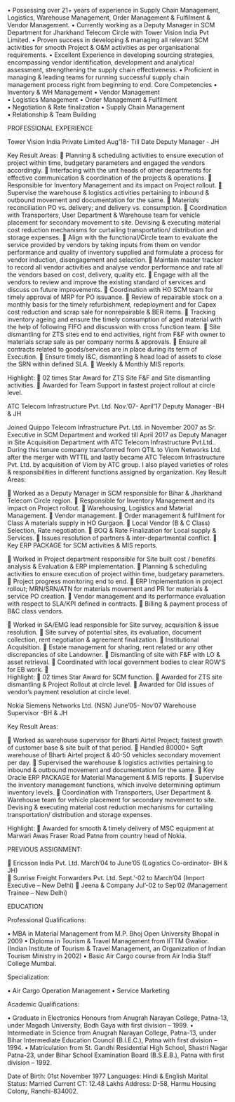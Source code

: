   
  
•	Possessing over 21+ years of experience in Supply Chain Management, Logistics, Warehouse Management, Order Management & Fulfilment & Vendor Management.
•	Currently working as a Deputy Manager in SCM Department for Jharkhand Telecom Circle with Tower Vision India Pvt Limited.
•	Proven success in developing & managing all relevant SCM activities for smooth Project & O&M activities as per organisational requirements.
•	Excellent Experience in developing sourcing strategies, encompassing vendor identification, development and analytical assessment, strengthening the supply chain effectiveness.
•	Proficient in managing & leading teams for running successful supply chain management process right from beginning to end.
Core Competencies 
•	Inventory & WH Management 
•	Vendor Management   
•	Logistics Management 
•	Order Management & Fulfilment   
•	Negotiation & Rate finalization
•	Supply Chain Management          
•	Relationship & Team Building

PROFESSIONAL EXPERIENCE

Tower Vision India Private Limited 						 Aug’18- Till Date
Deputy Manager - JH
 
Key Result Areas:
	Planning & scheduling activities to ensure execution of project within time, budgetary parameters and engaged the vendors accordingly.
	Interfacing with the unit heads of other departments for effective communication & coordination of the projects & operations.
	Responsible for Inventory Management and its impact on Project rollout.
	Supervise the warehouse & logistics activities pertaining to inbound & outbound movement and documentation for the same.
	Materials reconciliation PO vs. delivery; and delivery vs. consumption.
	Coordination with Transporters, User Department & Warehouse team for vehicle placement for secondary movement to site. Devising & executing material cost reduction mechanisms for curtailing transportation/ distribution and storage expenses.
	Align with the functional/Circle team to evaluate the service provided by vendors by taking inputs from them on vendor performance and quality of inventory supplied and formulate a process for vendor induction, disengagement and selection.
	Maintain master tracker to record all vendor activities and analyse vendor performance and rate all the vendors based on cost, delivery, quality etc.
	Engage with all the vendors to review and improve the existing standard of services and discuss on future improvements.
	Coordination with HO SCM team for timely approval of MRP for PO issuance.
	Review of repairable stock on a monthly basis for the timely refurbishment, redeployment and for Capex cost reduction and scrap sale for nonrepairable & BER items.
	Tracking inventory ageing and ensure the timely consumption of aged material with the help of following FIFO and discussion with cross function team.
	Site dismantling for ZTS sites end to end activities, right from F&F with owner to materials scrap sale as per company norms & approvals.
	Ensure all contracts related to goods/services are in place during its term of Execution.
	Ensure timely I&C, dismantling & head load of assets to close the SRN within defined SLA.
	Weekly & Monthly MIS reports.

Highlight:
	02 times Star Award for ZTS Site F&F and Site dismantling activities.
	Awarded for Team Support in fastest project rollout at circle level.


ATC Telecom Infrastructure Pvt. Ltd. 						 Nov.’07- April’17
Deputy Manager -BH & JH
 
Joined Quippo Telecom Infrastructure Pvt. Ltd. in November 2007 as Sr. Executive in SCM Department and worked till April 2017 as Deputy Manager in Site Acquisition Department with ATC Telecom Infrastructure Pvt.Ltd.. 
During this tenure company transformed from QTIL to Viom Networks Ltd. after the merger with WTTIL and lastly became ATC Telecom Infrastructure Pvt. Ltd. by acquisition of Viom by ATC group. I also played varieties of roles & responsibilities in different functions assigned by organization.
Key Result Areas:

	Worked as a Deputy Manager in SCM responsible for Bihar & Jharkhand Telecom Circle region.
	Responsible for Inventory Management and its impact on Project rollout.
	Warehousing, Logistics and Material Management.
	Vendor management.
	Order management & fulfilment for Class A materials supply in HO Gurgaon.
	Local Vendor (B & C Class) Selection, Rate negotiation.
	BOQ & Rate Finalization for Local supply & Services.
	Issues resolution of partners & inter-departmental conflict. 
	Key  ERP PACKAGE for SCM activities & MIS reports.

	Worked in Project department responsible for Site built cost / benefits analysis & Evaluation & ERP implementation.
	Planning & scheduling activities to ensure execution of project within time, budgetary parameters.
	Project progress monitoring end to end.
	ERP Implementation in project rollout; MRN/SRN/ATN for materials movement and PR for materials & service PO creation.
	Vendor management and its performance evaluation with respect to SLA/KPI defined in contracts.
	Billing & payment process of B&C class vendors.

	Worked in SA/EMG lead responsible for Site survey, acquisition & issue resolution.
	Site survey of potential sites, its evaluation, document collection, rent negotiation & agreement finalization. 
	Institutional Acquisition.
	Estate management for sharing, rent related or any other discrepancies of site Landowner.
	Dismantling of site with F&F with LO & asset retrieval.
	Coordinated with local government bodies to clear ROW’S for EB work.
	
Highlight:
	02 times Star Award for SCM function.
	Awarded for ZTS site dismantling & Project Rollout at circle level.
	Awarded for Old issues of vendor’s payment resolution at circle level.



Nokia Siemens Networks Ltd. (NSN)						 June’05- Nov’07
Warehouse Supervisor -BH & JH 

Key Result Areas:

	Worked as warehouse supervisor for Bharti Airtel Project; fastest growth of customer base & site built of that period.
	Handled 80000+ Sqft warehouse of Bharti Airtel project & 40-50 vehicles secondary movement per day.
	Supervised the warehouse & logistics activities pertaining to inbound & outbound movement and documentation for the same.
	Key Oracle ERP PACKAGE for Material Management & MIS reports.
	Supervise the inventory management functions, which involve determining optimum inventory levels.
	Coordination with Transporters, User Department & Warehouse team for vehicle placement for secondary movement to site. Devising & executing material cost reduction mechanisms for curtailing transportation/ distribution and storage expenses.

Highlight:
	Awarded for smooth & timely delivery of MSC equipment at Marwari Awas Fraser Road Patna from country head of Nokia.



PREVIOUS ASSIGNMENT:
 
	Ericsson India Pvt. Ltd.					                                    March’04 to June’05
(Logistics Co-ordinator- BH & JH)	
	Sunrise Freight Forwarders Pvt. Ltd.				                      Sept.’-02 to March’04
(Import Executive – New Delhi)
	Jeena & Company				                   		        Jul’-02 to Sep’02
(Management Trainee   – New Delhi)


EDUCATION 

Professional Qualifications:

•	MBA in Material Management from M.P. Bhoj Open University Bhopal in 2009
•	Diploma in Tourism & Travel Management from IITTM Gwalior. (Indian Institute of Tourism & Travel Management, an Organization of Indian Tourism Ministry in 2002)
•	Basic Air Cargo course from Air India Staff College Mumbai.

Specialization:

•	Air Cargo Operation Management
•	Service Marketing

Academic Qualifications:

•	Graduate in Electronics Honours from Anugrah Narayan College, Patna-13, under Magadh University, Bodh Gaya with first division – 1999.
•	Intermediate in Science from Anugrah Narayan College, Patna-13, under Bihar Intermediate Education Council (B.I.E.C.), Patna with first division – 1994.
•	Matriculation from St. Gandhi Residential High School, Shastri Nagar Patna-23, under Bihar School                                  Examination Board (B.S.E.B.), Patna with first division – 1992.



Date of Birth: 01st November 1977
Languages: Hindi & English 
Marital Status: Married
Current CT: 12.48 Lakhs
Address: D-58, Harmu Housing Colony, Ranchi-834002.
